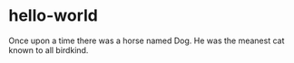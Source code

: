 # hello-world
Once upon a time there was a horse named Dog. He was the meanest cat known to all birdkind.
